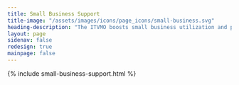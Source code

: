 ```yaml
---
title: Small Business Support
title-image: "/assets/images/icons/page_icons/small-business.svg"
heading-description: "The ITVMO boosts small business utilization and participation in the Federal IT marketplace by promoting best practices to improve small businesses access to government contracting and agency identification of where to use small businesses to achieve their mission goals."
layout: page
sidenav: false
redesign: true
mainpage: false
---
```

{% include small-business-support.html %}
